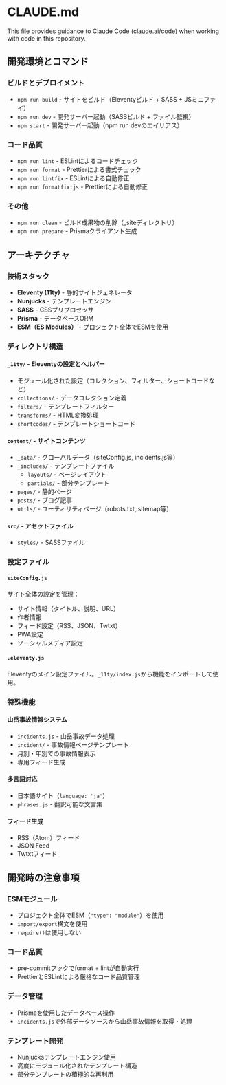 # CLAUDE.md

This file provides guidance to Claude Code (claude.ai/code) when working with code in this repository.

## 開発環境とコマンド

### ビルドとデプロイメント
- `npm run build` - サイトをビルド（Eleventyビルド + SASS + JSミニファイ）
- `npm run dev` - 開発サーバー起動（SASSビルド + ファイル監視）
- `npm start` - 開発サーバー起動（npm run devのエイリアス）

### コード品質
- `npm run lint` - ESLintによるコードチェック
- `npm run format` - Prettierによる書式チェック
- `npm run lintfix` - ESLintによる自動修正
- `npm run formatfix:js` - Prettierによる自動修正

### その他
- `npm run clean` - ビルド成果物の削除（_siteディレクトリ）
- `npm run prepare` - Prismaクライアント生成

## アーキテクチャ

### 技術スタック
- **Eleventy (11ty)** - 静的サイトジェネレータ
- **Nunjucks** - テンプレートエンジン
- **SASS** - CSSプリプロセッサ
- **Prisma** - データベースORM
- **ESM（ES Modules）** - プロジェクト全体でESMを使用

### ディレクトリ構造

#### `_11ty/` - Eleventyの設定とヘルパー
- モジュール化された設定（コレクション、フィルター、ショートコードなど）
- `collections/` - データコレクション定義
- `filters/` - テンプレートフィルター
- `transforms/` - HTML変換処理
- `shortcodes/` - テンプレートショートコード

#### `content/` - サイトコンテンツ
- `_data/` - グローバルデータ（siteConfig.js, incidents.js等）
- `_includes/` - テンプレートファイル
  - `layouts/` - ページレイアウト
  - `partials/` - 部分テンプレート
- `pages/` - 静的ページ
- `posts/` - ブログ記事
- `utils/` - ユーティリティページ（robots.txt, sitemap等）

#### `src/` - アセットファイル
- `styles/` - SASSファイル

### 設定ファイル

#### `siteConfig.js`
サイト全体の設定を管理：
- サイト情報（タイトル、説明、URL）
- 作者情報
- フィード設定（RSS、JSON、Twtxt）
- PWA設定
- ソーシャルメディア設定

#### `.eleventy.js`
Eleventyのメイン設定ファイル。`_11ty/index.js`から機能をインポートして使用。

### 特殊機能

#### 山岳事故情報システム
- `incidents.js` - 山岳事故データ処理
- `incident/` - 事故情報ページテンプレート
- 月別・年別での事故情報表示
- 専用フィード生成

#### 多言語対応
- 日本語サイト（`language: 'ja'`）
- `phrases.js` - 翻訳可能な文言集

#### フィード生成
- RSS（Atom）フィード
- JSON Feed
- Twtxtフィード

## 開発時の注意事項

### ESMモジュール
- プロジェクト全体でESM（`"type": "module"`）を使用
- `import/export`構文を使用
- `require()`は使用しない

### コード品質
- pre-commitフックでformat + lintが自動実行
- PrettierとESLintによる厳格なコード品質管理

### データ管理
- Prismaを使用したデータベース操作
- `incidents.js`で外部データソースから山岳事故情報を取得・処理

### テンプレート開発
- Nunjucksテンプレートエンジン使用
- 高度にモジュール化されたテンプレート構造
- 部分テンプレートの積極的な再利用